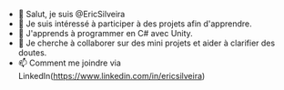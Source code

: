- 👋 Salut, je suis @EricSilveira
- 👀 Je suis intéressé à participer à des projets afin d'apprendre.
- 🌱 J'apprends à programmer en C# avec Unity.
- 💞️ Je cherche à collaborer sur des mini projets et aider à clarifier des doutes.
- 📫 Comment me joindre via LinkedIn(https://www.linkedin.com/in/ericsilveira)

<!---
EricSilveira/EricSilveira is a ✨ special ✨ repository because its `README.md` (this file) appears on your GitHub profile.
You can click the Preview link to take a look at your changes.
--->
